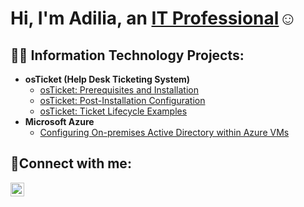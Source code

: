 <h1>Hi, I'm Adilia, an <a href="https://linkedin.com/in/adilia-arana-50038634b
">IT Professional</a>☺</h1>

<h2>👨‍💻 Information Technology Projects:</h2>

- <b>osTicket (Help Desk Ticketing System)</b>
  - [osTicket: Prerequisites and Installation](https://github.com/AdiliaEsmeArana/osticket-prereqs)
  - [osTicket: Post-Installation Configuration](https://github.com/AdiliaEsmeArana/post-install-config)
  - [osTicket: Ticket Lifecycle Examples](https://github.com/AdiliaEsmeArana/ticket-lifecycle)
- <b>Microsoft Azure</b>
  - [Configuring On-premises Active Directory within Azure VMs](https://github.com/AdiliaEsmeArana/configure-ad)

<h2>🤳Connect with me:</h2>


[<img align="left" alt="Adilia | LinkedIn" width="22px" src="https://cdn.jsdelivr.net/npm/simple-icons@v3/icons/linkedin.svg" />][linkedin]

[linkedin]: https://linkedin.com/in/adilia-arana-50038634b


